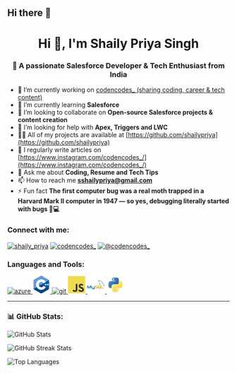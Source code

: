 ## Hi there 👋
<h1 align="center">Hi 👋, I'm Shaily Priya Singh</h1>
<h3 align="center">🚀 A passionate Salesforce Developer & Tech Enthusiast from India</h3>

- 🔭 I’m currently working on [codencodes_ (sharing coding, career & tech content)](https://www.instagram.com/codencodes_/)
- 🌱 I’m currently learning **Salesforce**
- 👯 I’m looking to collaborate on **Open-source Salesforce projects & content creation**
- 🤝 I’m looking for help with **Apex, Triggers and LWC**
- 👨‍💻 All of my projects are available at [https://github.com/shailypriya](https://github.com/shailypriya)
- 📝 I regularly write articles on [https://www.instagram.com/codencodes_/](https://www.instagram.com/codencodes_/)
- 💬 Ask me about **Coding, Resume and Tech Tips**
- 📫 How to reach me **sshailypriya@gmail.com**
- ⚡ Fun fact **The first computer bug was a real moth trapped in a Harvard Mark II computer in 1947 — so yes, debugging literally started with bugs 🐛💻**

<h3 align="left">Connect with me:</h3>
<p align="left">
<a href="https://twitter.com/shaily_priya" target="blank"><img align="center" src="https://raw.githubusercontent.com/rahuldkjain/github-profile-readme-generator/master/src/images/icons/Social/twitter.svg" alt="shaily_priya" height="30" width="40" /></a>
<a href="https://instagram.com/codencodes_" target="blank"><img align="center" src="https://raw.githubusercontent.com/rahuldkjain/github-profile-readme-generator/master/src/images/icons/Social/instagram.svg" alt="codencodes_" height="30" width="40" /></a>
<a href="https://www.youtube.com/@codencodes_" target="blank"><img align="center" src="https://raw.githubusercontent.com/rahuldkjain/github-profile-readme-generator/master/src/images/icons/Social/youtube.svg" alt="@codencodes_" height="30" width="40" /></a>
</p>

<h3 align="left">Languages and Tools:</h3>
<p align="left">
  <a href="https://azure.microsoft.com/en-in/" target="_blank" rel="noreferrer">
    <img src="https://www.vectorlogo.zone/logos/microsoft_azure/microsoft_azure-icon.svg" alt="azure" width="40" height="40"/>
  </a>
  <a href="https://www.w3schools.com/cpp/" target="_blank" rel="noreferrer">
    <img src="https://raw.githubusercontent.com/devicons/devicon/master/icons/cplusplus/cplusplus-original.svg" alt="cplusplus" width="40" height="40"/>
  </a>
  <a href="https://git-scm.com/" target="_blank" rel="noreferrer">
    <img src="https://www.vectorlogo.zone/logos/git-scm/git-scm-icon.svg" alt="git" width="40" height="40"/>
  </a>
  <a href="https://developer.mozilla.org/en-US/docs/Web/JavaScript" target="_blank" rel="noreferrer">
    <img src="https://raw.githubusercontent.com/devicons/devicon/master/icons/javascript/javascript-original.svg" alt="javascript" width="40" height="40"/>
  </a>
  <a href="https://www.mysql.com/" target="_blank" rel="noreferrer">
    <img src="https://raw.githubusercontent.com/devicons/devicon/master/icons/mysql/mysql-original-wordmark.svg" alt="mysql" width="40" height="40"/>
  </a>
  <a href="https://www.python.org" target="_blank" rel="noreferrer">
    <img src="https://raw.githubusercontent.com/devicons/devicon/master/icons/python/python-original.svg" alt="python" width="40" height="40"/>
  </a>
</p>

<hr/>

<h3 align="left">📊 GitHub Stats:</h3>

<p>
  <img src="https://github-readme-stats.vercel.app/api?username=shailypriya&theme=dark&hide_border=false&include_all_commits=false&count_private=false" alt="GitHub Stats"/>
</p>
<p>
  <img src="https://nirzak-streak-stats.vercel.app/?user=shailypriya&theme=dark&hide_border=false" alt="GitHub Streak Stats"/>
</p>
<p>
  <img src="https://github-readme-stats.vercel.app/api/top-langs/?username=shailypriya&theme=dark&hide_border=false&include_all_commits=false&count_private=false&layout=compact" alt="Top Languages"/>
</p>
<!-- Proudly created with a mix of GitHub Profile README Generator and custom additions -->
